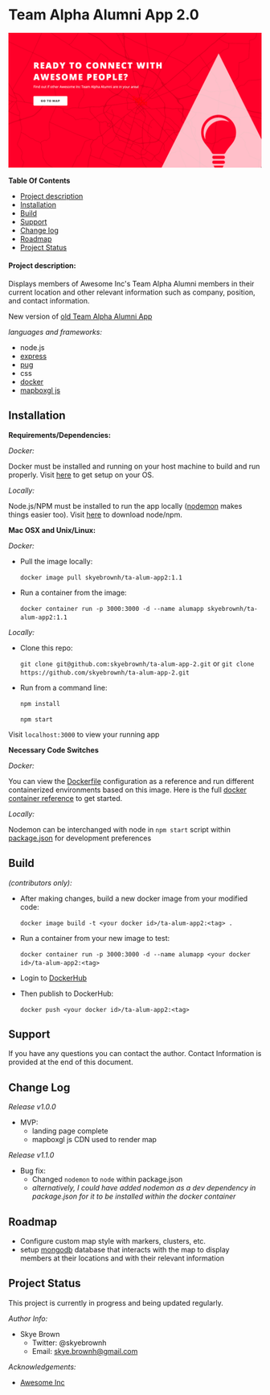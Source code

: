 # Team Alpha Alumni App 2.0

![team alpha alumni app home screenshot](./images/alum-home-screenshot.png)

**Table Of Contents**
- [Project description](#project-description)
- [Installation](#installation)
- [Build](#build)
- [Support](#support)
- [Change log](#change-log)
- [Roadmap](#roadmap)
- [Project Status](#project-status)

#### Project description:
Displays members of Awesome Inc's Team Alpha Alumni members in their current location and other relevant information such as company, position, and contact information.

New version of [old Team Alpha Alumni App](https://github.com/skyebrownh/ta-alum-app)

*languages and frameworks:*
- node.js
- [express](https://expressjs.com/)
- [pug](https://pugjs.org/api/getting-started.html)
- css
- [docker](https://www.docker.com)
- [mapboxgl js](https://www.mapbox.com/)

## Installation

**Requirements/Dependencies:**

*Docker:*

Docker must be installed and running on your host machine to build and run properly. Visit [here](https://docs.docker.com/get-started/) to get setup on your OS.

*Locally:*

Node.js/NPM must be installed to run the app locally ([nodemon](https://nodemon.io/) makes things easier too). Visit [here](https://nodejs.org/en/) to download node/npm.

**Mac OSX and Unix/Linux:**

*Docker:*
  - Pull the image locally: 
    
    `docker image pull skyebrownh/ta-alum-app2:1.1`
  
  - Run a container from the image: 
  
    `docker container run -p 3000:3000 -d --name alumapp skyebrownh/ta-alum-app2:1.1`

*Locally:*
  - Clone this repo: 
    
    `git clone git@github.com:skyebrownh/ta-alum-app-2.git` or `git clone https://github.com/skyebrownh/ta-alum-app-2.git`
  - Run from a command line: 
    
    `npm install`
    
    `npm start`

Visit `localhost:3000` to view your running app

**Necessary Code Switches**

*Docker:*

You can view the [Dockerfile](./Dockerfile) configuration as a reference and run different containerized environments based on this image. Here is the full [docker container reference](https://docs.docker.com/engine/reference/commandline/container/) to get started.

*Locally:*

Nodemon can be interchanged with node in `npm start` script within [package.json](./package.json) for development preferences

## Build
*(contributors only):*
  - After making changes, build a new docker image from your modified code: 
    
    `docker image build -t <your docker id>/ta-alum-app2:<tag> .`
  - Run a container from your new image to test: 
    
    `docker container run -p 3000:3000 -d --name alumapp <your docker id>/ta-alum-app2:<tag>`
  - Login to [DockerHub](https://hub.docker.com/)
  - Then publish to DockerHub: 
    
    `docker push <your docker id>/ta-alum-app2:<tag>`

## Support
If you have any questions you can contact the author. Contact Information is provided at the end of this document.

## Change Log

*Release v1.0.0*
- MVP:
  - landing page complete
  - mapboxgl js CDN used to render map

*Release v1.1.0*
- Bug fix:
  - Changed `nodemon` to `node` within package.json
  - *alternatively, I could have added nodemon as a dev dependency in package.json for it to be installed within the docker container*

## Roadmap
- Configure custom map style with markers, clusters, etc.
- setup [mongodb](https://www.mongodb.com/) database that interacts with the map to display members at their locations and with their relevant information

## Project Status
This project is currently in progress and being updated regularly.

*Author Info:*
- Skye Brown
  - Twitter: @skyebrownh
  - Email: skye.brownh@gmail.com

*Acknowledgements:*
- [Awesome Inc](awesomeinc.org)